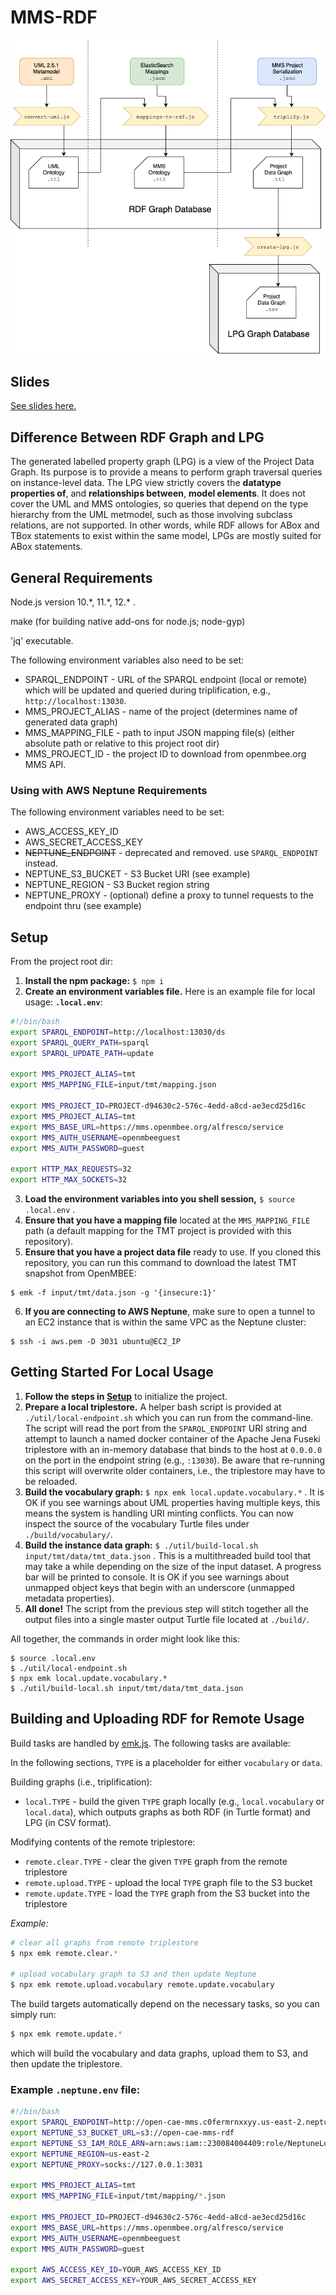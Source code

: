 # MMS-RDF

![Prototype Architecture](docs/mms-rdf-flowchart.png)

## Slides

[See slides here.](docs/MMS%20in%20RDF.pdf)

## Difference Between RDF Graph and LPG
The generated labelled property graph (LPG) is a view of the Project Data Graph. Its purpose is to provide a means to perform graph traversal queries on instance-level data. The LPG view strictly covers the **datatype properties of**, and **relationships between**, **model elements**. It does not cover the UML and MMS ontologies, so queries that depend on the type hierarchy from the UML metmodel, such as those involving subclass relations, are not supported. In other words, while RDF allows for ABox and TBox statements to exist within the same model, LPGs are mostly suited for ABox statements.

## General Requirements

Node.js version 10.\*, 11.\*, 12.\* .

make (for building native add-ons for node.js; node-gyp)

'jq' executable.


The following environment variables also need to be set:

 - SPARQL_ENDPOINT - URL of the SPARQL endpoint (local or remote) which will be updated and queried during triplification, e.g., `http://localhost:13030`.
 - MMS_PROJECT_ALIAS - name of the project (determines name of generated data graph)
 - MMS_MAPPING_FILE - path to input JSON mapping file(s) (either absolute path or relative to this project root dir)
 - MMS_PROJECT_ID - the project ID to download from openmbee.org MMS API.


### Using with AWS Neptune Requirements

The following environment variables need to be set:
 - AWS_ACCESS_KEY_ID
 - AWS_SECRET_ACCESS_KEY
 - ~~NEPTUNE_ENDPOINT~~ - deprecated and removed. use `SPARQL_ENDPOINT` instead.
 - NEPTUNE_S3_BUCKET - S3 Bucket URI (see example)
 - NEPTUNE_REGION - S3 Bucket region string
 - NEPTUNE_PROXY - (optional) define a proxy to tunnel requests to the endpoint thru (see example)


## Setup
From the project root dir:
1. **Install the npm package:** `$ npm i`
2. **Create an environment variables file.** Here is an example file for local usage:
  **`.local.env`**:
  ```bash
  #!/bin/bash
  export SPARQL_ENDPOINT=http://localhost:13030/ds
  export SPARQL_QUERY_PATH=sparql
  export SPARQL_UPDATE_PATH=update

  export MMS_PROJECT_ALIAS=tmt
  export MMS_MAPPING_FILE=input/tmt/mapping.json

  export MMS_PROJECT_ID=PROJECT-d94630c2-576c-4edd-a8cd-ae3ecd25d16c
  export MMS_PROJECT_ALIAS=tmt
  export MMS_BASE_URL=https://mms.openmbee.org/alfresco/service
  export MMS_AUTH_USERNAME=openmbeeguest
  export MMS_AUTH_PASSWORD=guest
  
  export HTTP_MAX_REQUESTS=32
  export HTTP_MAX_SOCKETS=32
  ```
3. **Load the environment variables into you shell session,** `$ source .local.env` .
4. **Ensure that you have a mapping file** located at the `MMS_MAPPING_FILE` path (a default mapping for the TMT project is provided with this repository).
5. **Ensure that you have a project data file** ready to use. If you cloned this repository, you can run this command to download the latest TMT snapshot from OpenMBEE:
  ```console
  $ emk -f input/tmt/data.json -g '{insecure:1}'
  ```
6. **If you are connecting to AWS Neptune**, make sure to open a tunnel to an EC2 instance that is within the same VPC as the Neptune cluster:
  ```console
  $ ssh -i aws.pem -D 3031 ubuntu@EC2_IP
  ```


## Getting Started For Local Usage

1. **Follow the steps in [Setup](#setup)** to initialize the project.
2. **Prepare a local triplestore.** A helper bash script is provided at `./util/local-endpoint.sh` which you can run from the command-line. The script will read the port from the `SPARQL_ENDPOINT` URI string and attempt to launch a named docker container of the Apache Jena Fuseki triplestore with an in-memory database that binds to the host at `0.0.0.0` on the port in the endpoint string (e.g., `:13030`). Be aware that re-running this script will overwrite older containers, i.e., the triplestore may have to be reloaded.
3. **Build the vocabulary graph:** `$ npx emk local.update.vocabulary.*` . It is OK if you see warnings about UML properties having multiple keys, this means the system is handling URI minting conflicts. You can now inspect the source of the vocabulary Turtle files under `./build/vocabulary/`.
4. **Build the instance data graph:** `$ ./util/build-local.sh input/tmt/data/tmt_data.json` . This is a multithreaded build tool that may take a while depending on the size of the input dataset. A progress bar will be printed to console. It is OK if you see warnings about unmapped object keys that begin with an underscore (unmapped metadata properties).
5. **All done!** The script from the previous step will stitch together all the output files into a single master output Turtle file located at `./build/`.

All together, the commands in order might look like this:
```console
$ source .local.env
$ ./util/local-endpoint.sh
$ npx emk local.update.vocabulary.*
$ ./util/build-local.sh input/tmt/data/tmt_data.json
```


## Building and Uploading RDF for Remote Usage

Build tasks are handled by [emk.js](https://github.com/blake-regalia/emk.js). The following tasks are available:

In the following sections, `TYPE` is a placeholder for either `vocabulary` or `data`.

Building graphs (i.e., triplification):
 - `local.TYPE` - build the given `TYPE` graph locally (e.g., `local.vocabulary` or `local.data`), which outputs graphs as both RDF (in Turtle format) and LPG (in CSV format).

Modifying contents of the remote triplestore:
 - `remote.clear.TYPE` - clear the given `TYPE` graph from the remote triplestore
 - `remote.upload.TYPE` - upload the local `TYPE` graph file to the S3 bucket
 - `remote.update.TYPE` - load the `TYPE` graph from the S3 bucket into the triplestore

*Example:*
```bash
# clear all graphs from remote triplestore
$ npx emk remote.clear.*

# upload vocabulary graph to S3 and then update Neptune
$ npx emk remote.upload.vocabulary remote.update.vocabulary
``` 

The build targets automatically depend on the necessary tasks, so you can simply run:
```bash
$ npx emk remote.update.*
```
which will build the vocabulary and data graphs, upload them to S3, and then update the triplestore.


### Example `.neptune.env` file:

```bash
#!/bin/bash
export SPARQL_ENDPOINT=http://open-cae-mms.c0fermrnxxyy.us-east-2.neptune.amazonaws.com:8182
export NEPTUNE_S3_BUCKET_URL=s3://open-cae-mms-rdf
export NEPTUNE_S3_IAM_ROLE_ARN=arn:aws:iam::230084004409:role/NeptuneLoadFromS3
export NEPTUNE_REGION=us-east-2
export NEPTUNE_PROXY=socks://127.0.0.1:3031

export MMS_PROJECT_ALIAS=tmt
export MMS_MAPPING_FILE=input/tmt/mapping/*.json

export MMS_PROJECT_ID=PROJECT-d94630c2-576c-4edd-a8cd-ae3ecd25d16c
export MMS_BASE_URL=https://mms.openmbee.org/alfresco/service
export MMS_AUTH_USERNAME=openmbeeguest
export MMS_AUTH_PASSWORD=guest

export AWS_ACCESS_KEY_ID=YOUR_AWS_ACCESS_KEY_ID
export AWS_SECRET_ACCESS_KEY=YOUR_AWS_SECRET_ACCESS_KEY
```